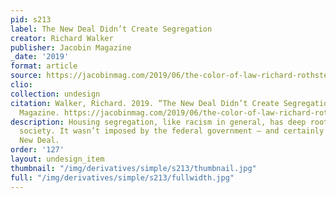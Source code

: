 ```yaml
---
pid: s213
label: The New Deal Didn’t Create Segregation
creator: Richard Walker
publisher: Jacobin Magazine
_date: '2019'
format: article
source: https://jacobinmag.com/2019/06/the-color-of-law-richard-rothstein-review
clio:
collection: undesign
citation: Walker, Richard. 2019. “The New Deal Didn’t Create Segregation.” Jacobin
  Magazine. https://jacobinmag.com/2019/06/the-color-of-law-richard-rothstein-review.
description: Housing segregation, like racism in general, has deep roots in American
  society. It wasn’t imposed by the federal government — and certainly not by the
  New Deal.
order: '127'
layout: undesign_item
thumbnail: "/img/derivatives/simple/s213/thumbnail.jpg"
full: "/img/derivatives/simple/s213/fullwidth.jpg"
---
```

